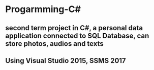 # Progarmming-C#
## second term project in C#, a personal data application connected to SQL Database, can store photos, audios and texts
## Using Visual Studio 2015, SSMS 2017 

